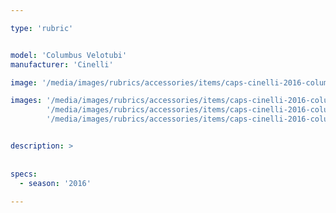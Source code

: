 ```yaml
---

type: 'rubric'


model: 'Columbus Velotubi'
manufacturer: 'Cinelli'

image: '/media/images/rubrics/accessories/items/caps-cinelli-2016-columbus-velotubi_1.jpg'

images: '/media/images/rubrics/accessories/items/caps-cinelli-2016-columbus-velotubi_2.jpg'
        '/media/images/rubrics/accessories/items/caps-cinelli-2016-columbus-velotubi_3.jpg'
        '/media/images/rubrics/accessories/items/caps-cinelli-2016-columbus-velotubi_4.jpg'


description: >
    
    
specs:
  - season: '2016'
    
---
```

